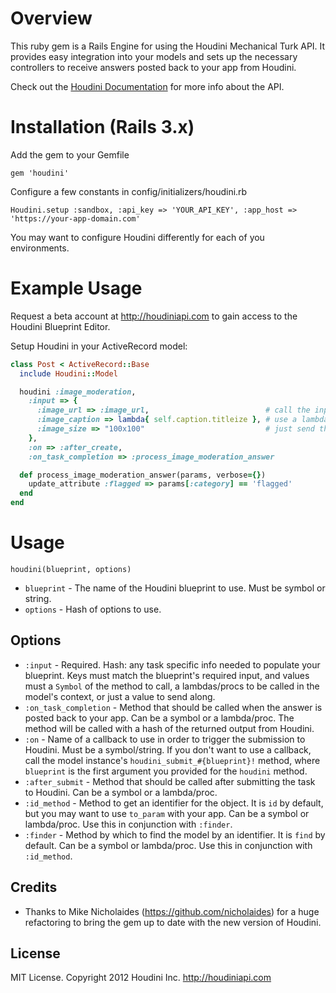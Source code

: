 # Overview

This ruby gem is a Rails Engine for using the Houdini Mechanical Turk API. It provides easy integration into your models and sets up the necessary controllers to receive answers posted back to your app from Houdini.

Check out the [Houdini Documentation](http://houdini.tenderapp.com/kb/developer-docs/api-v1) for more info about the API.

# Installation (Rails 3.x)

Add the gem to your Gemfile

    gem 'houdini'

Configure a few constants in config/initializers/houdini.rb

    Houdini.setup :sandbox, :api_key => 'YOUR_API_KEY', :app_host => 'https://your-app-domain.com'

You may want to configure Houdini differently for each of you environments.

# Example Usage

Request a beta account at http://houdiniapi.com to gain access to the Houdini Blueprint Editor.

Setup Houdini in your ActiveRecord model:

``` ruby
class Post < ActiveRecord::Base
  include Houdini::Model

  houdini :image_moderation,
    :input => {
      :image_url => :image_url,                          # call the input_url method for
      :image_caption => lambda{ self.caption.titleize }, # use a lambda, called in the model's context
      :image_size => "100x100"                           # just send this string 
    },
    :on => :after_create,
    :on_task_completion => :process_image_moderation_answer

  def process_image_moderation_answer(params, verbose={})
    update_attribute :flagged => params[:category] == 'flagged'
  end
end
```

# Usage

`houdini(blueprint, options)`

* `blueprint` - The name of the Houdini blueprint to use. Must be symbol or string.
* `options` - Hash of options to use.

## Options
* `:input` - Required. Hash: any task specific info needed to populate your blueprint. Keys must match the blueprint's required input, and values must a `Symbol` of the method to call, a lambdas/procs to be called in the model's context, or just a value to send along.
* `:on_task_completion` - Method that should be called when the answer is posted back to your app. Can be a symbol or a lambda/proc. The method will be called with a hash of the returned output from Houdini.
* `:on` - Name of a callback to use in order to trigger the submission to Houdini. Must be a symbol/string. If you don't want to use a callback, call the model instance's `houdini_submit_#{blueprint}!` method, where `blueprint` is the first argument you provided for the `houdini` method.
* `:after_submit` - Method that should be called after submitting the task to Houdini. Can be a symbol or a lambda/proc.
* `:id_method` - Method to get an identifier for the object. It is `id` by default, but you may want to use `to_param` with your app. Can be a symbol or lambda/proc. Use this in conjunction with `:finder`.
* `:finder` - Method by which to find the model by an identifier. It is `find` by default. Can be a symbol or lambda/proc.  Use this in conjunction with `:id_method`.

## Credits

* Thanks to Mike Nicholaides (https://github.com/nicholaides) for a huge refactoring to bring the gem up to date with the new version of Houdini.

## License

MIT License. Copyright 2012 Houdini Inc. http://houdiniapi.com
